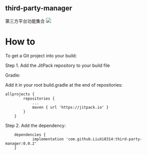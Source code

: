## third-party-manager
第三方平台功能集合
[![](https://jitpack.io/v/LiuXi0314/third-party-manager.svg)](https://jitpack.io/#LiuXi0314/third-party-manager)

# How to
To get a Git project into your build:

Step 1. Add the JitPack repository to your build file

Gradle:

Add it in your root build.gradle at the end of repositories:
```
allprojects {
		repositories {
			...
			maven { url 'https://jitpack.io' }
		}
	}
```
Step 2. Add the dependency:
```
	dependencies {
	        implementation 'com.github.LiuXi0314:third-party-manager:0.0.2'
	}
```
